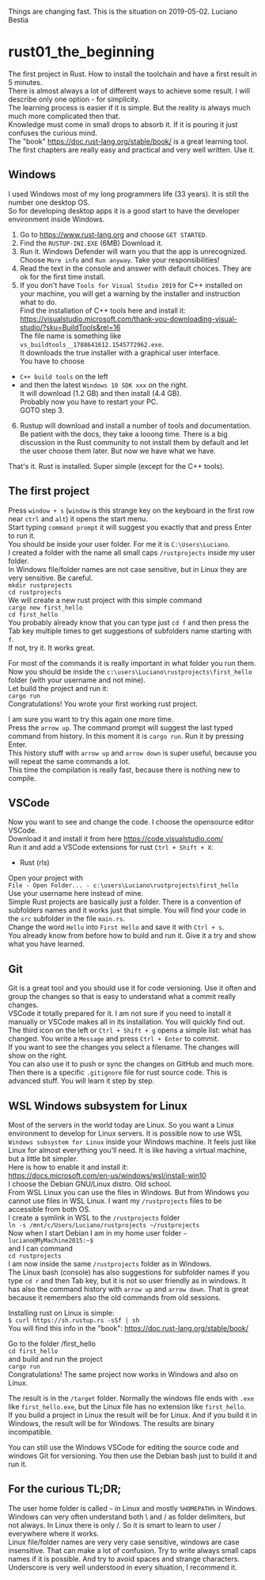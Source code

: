 Things are changing fast. This is the situation on 2019-05-02. Luciano Bestia  
# rust01_the_beginning  
The first project in Rust. How to install the toolchain and have a first result in 5 minutes.  
There is almost always a lot of different ways to achieve some result. I will describe only one option - for simplicity.  
The learning process is easier if it is simple. But the reality is always much much more complicated then that.  
Knowledge must come in small drops to absorb it. If it is pouring it just confuses the curious mind.  
The "book" https://doc.rust-lang.org/stable/book/ is a great learning tool. The first chapters are really easy and practical and very well written. Use it.   
## Windows  
I used Windows most of my long programmers life (33 years). It is still the number one desktop OS.  
So for developing desktop apps it is a good start to have the developer environment inside Windows.  
1. Go to https://www.rust-lang.org and choose `GET STARTED`.  
2. Find the `RUSTUP-INI.EXE` (6MB) Download it.  
3. Run it. Windows Defender will warn you that the app is unrecognized. Choose `More info` and `Run anyway`. Take your responsibilities!  
4. Read the text in the console and answer with default choices. They are ok for the first time install.  
5. If you don't have `Tools for Visual Studio 2019` for C++ installed on your machine, you will get a warning by the installer and instruction what to do.  
Find the installation of C++ tools here and install it:  
https://visualstudio.microsoft.com/thank-you-downloading-visual-studio/?sku=BuildTools&rel=16  
The file name is something like `vs_buildtools__1788641612.1545772962.exe`.  
It downloads the true installer with a graphical user interface.  
You have to choose 
- `C++ build tools` on the left 
- and then the latest `Windows 10 SDK xxx` on the right.  
It will download (1.2 GB) and then install (4.4 GB).  
Probably now you have to restart your PC.  
GOTO step 3.  
6. Rustup will download and install a number of tools and documentation. Be patient with the docs, they take a looong time. There is a big discussion in the Rust community to not install them by default and let the user choose them later. But now we have what we have.  
  
That's it. Rust is installed. Super simple (except for the C++ tools).  
  
## The first project  
Press `window + s` (`window` is this strange key on the keyboard in the first row near `ctrl` and `alt`) it opens the start menu.  
Start typing `command prompt` it will suggest you exactly that and press Enter to run it.  
You should be inside your user folder. For me it is `C:\Users\Luciano`.  
I created a folder with the name all small caps `/rustprojects` inside my user folder.  
In Windows file/folder names are not case sensitive, but in Linux they are very sensitive. Be careful.  
`mkdir rustprojects`  
`cd rustprojects`  
We will create a new rust project with this simple command  
`cargo new first_hello`  
`cd first_hello`  
You probably already know that you can type just `cd f` and then press the Tab key multiple times to get suggestions of subfolders name starting with `f`.  
If not, try it. It works great.  
  
For most of the commands it is really important in what folder you run them. Now you should be inside the `c:\users\Luciano\rustprojects\first_hello` folder (with your username and not mine).  
Let build the project and run it:  
`cargo run`  
Congratulations! You wrote your first working rust project.  
  
I am sure you want to try this again one more time.  
Press the `arrow up`. The command prompt will suggest the last typed command from history. In this moment it is `cargo run`. Run it by pressing Enter.  
This history stuff with `arrow up` and `arrow down` is super useful, because you will repeat the same commands a lot.  
This time the compilation is really fast, because there is nothing new to compile.  
## VSCode
Now you want to see and change the code. I choose the opensource editor VSCode.  
Download it and install it from here https://code.visualstudio.com/  
Run it and add a VSCode extensions for rust `Ctrl + Shift + X`:
- Rust (rls)
  
Open your project with  
`File - Open Folder... - c:\users\Luciano\rustprojects\first_hello`  
Use your username here instead of mine.  
Simple Rust projects are basically just a folder. There is a convention of subfolders names and it works just that simple. You will find your code in the `src` subfolder in the file `main.rs`.  
Change the word `Hello` into `First Hello` and save it with `Ctrl + s`.  
You already know from before how to build and run it. Give it a try and show what you have learned.  
## Git
Git is a great tool and you should use it for code versioning. Use it often and group the changes so that is easy to understand what a commit really changes.  
VSCode it totally prepared for it. I am not sure if you need to install it manually or VSCode makes all in its installation. You will quickly find out.  
The third icon on the left or `Ctrl + Shift + g` opens a simple list: what has changed. You write a `Message` and press `Ctrl + Enter` to commit.  
If you want to see the changes you select a filename. The changes will show on the right.  
You can also use it to push or sync the changes on GitHub and much more. Then there is a specific `.gitignore` file for rust source code. This is advanced stuff. You will learn it step by step.  

## WSL Windows subsystem for Linux
Most of the servers in the world today are Linux. So you want a Linux environment to develop for Linux servers. It is possible now to use WSL `Windows subsystem for Linux` inside your Windows machine. It feels just like Linux for almost everything you'll need. It is like having a virtual machine, but a little bit simpler.  
Here is how to enable it and install it:  
https://docs.microsoft.com/en-us/windows/wsl/install-win10  
I choose the Debian GNU/Linux distro. Old school.  
From WSL Linux you can use the files in Windows. But from Windows you cannot use files in WSL Linux. I want my `/rustprojects` files to be accessible from both OS.  
I create a symlink in WSL to the `/rustprojects` folder  
`ln -s /mnt/c/Users/Luciano/rustprojects ~/rustprojects`  
Now when I start Debian I am in my home user folder `~`  
`luciano@MyMachine2015:~$`  
and I can command  
`cd rustprojects`  
I am now inside the same `/rustprojects` folder as in Windows.  
The Linux bash (console) has also suggestions for subfolder names if you type `cd r` and then Tab key, but it is not so user friendly as in windows. It has also the command history with `arrow up` and `arrow down`. That is great because it remembers also the old commands from old sessions.  
  
Installing rust on Linux is simple:  
`$ curl https://sh.rustup.rs -sSf | sh`  
You will find this info in the "book": https://doc.rust-lang.org/stable/book/  
  
Go to the folder /first_hello  
`cd first_hello`  
and build and run the project  
`cargo run`  
Congratulations! The same project now works in Windows and also on Linux.  
  
The result is in the `/target` folder. Normally the windows file ends with `.exe` like `first_hello.exe`, but the Linux file has no extension like `first_hello`.  
If you build a project in Linux the result will be for Linux. And if you build it in Windows, the result will be for Windows. The results are binary incompatible.  
  
You can still use the Windows VSCode for editing the source code and windows Git for versioning. You then use the Debian bash just to build it and run it.  
## For the curious TL;DR;  
The user home folder is called `~` in Linux and mostly `%HOMEPATH%` in Windows.  
Windows can very often understand both \ and / as folder delimiters, but not always. In Linux there is only /. So it is smart to learn to user / everywhere where it works.  
Linux file/folder names are very very case sensitive, windows are case insensitive. That can make a lot of confusion. Try to write always small caps names if it is possible. And try to avoid spaces and strange characters. Underscore is very well understood in every situation, I recommend it.  
  

